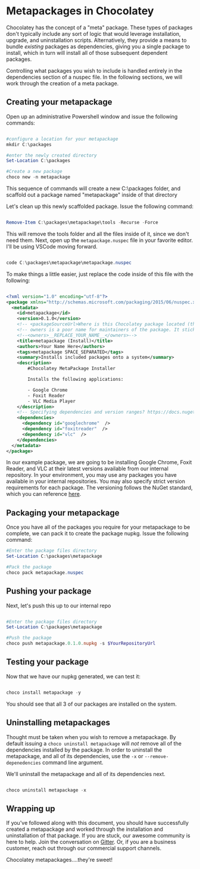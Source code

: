 # Metapackages in Chocolatey

Chocolatey has the concept of a "meta" package. These types of packages don't typically include any sort of logic that would leverage installation, upgrade, and uninstallation scripts. Alternatively, they provide a means to bundle _existing_ packages as dependencies, giving you a single package to install, which in turn will install all of those subsequent dependent packages.

Controlling what packages you wish to include is handled entirely in the dependencies section of a nuspec file. In the following sections, we will work through the creation of a meta package.

## Creating your metapackage

Open up an administrative Powershell window and issue the following commands:

```powershell

#configure a location for your metapackage
mkdir C:\packages

#enter the newly created directory
Set-Location C:\packages

#Create a new package
choco new -n metapackage

```

This sequence of commands will create a new C:\packages folder, and scaffold out a package named "metapackage" inside of that directory

Let's clean up this newly scaffolded package. Issue the following command:

```powershell

Remove-Item C:\packages\metapackage\tools -Recurse -Force

```

This will remove the tools folder and all the files inside of it, since we don't need them. 
Next, open up the `metapackage.nuspec` file in your favorite editor. I'll be using VSCode moving forward.

```powershell

code C:\packages\metapackage\metapackage.nuspec

```

To make things a little easier, just replace the code inside of this file with the following:

```xml

<?xml version="1.0" encoding="utf-8"?>
<package xmlns="http://schemas.microsoft.com/packaging/2015/06/nuspec.xsd">
  <metadata>
    <id>metapackage</id>
    <version>0.1.0</version>
    <!-- <packageSourceUrl>Where is this Chocolatey package located (think GitHub)? packageSourceUrl is highly recommended for the community feed</packageSourceUrl>-->
    <!-- owners is a poor name for maintainers of the package. It sticks around by this name for compatibility reasons. It basically means you. -->
    <!--<owners>__REPLACE_YOUR_NAME__</owners>-->
    <title>metapackage (Install)</title>
    <authors>Your Name Here</authors>
    <tags>metapackage SPACE_SEPARATED</tags>
    <summary>Installs included packages onto a system</summary>
    <description>
        #Chocolatey MetaPackage Installer

        Installs the following applications:

        - Google Chrome
        - Foxit Reader
        - VLC Media Player
    </description>
    <!-- Specifying dependencies and version ranges? https://docs.nuget.org/create/versioning#specifying-version-ranges-in-.nuspec-files -->
    <dependencies>
      <dependency id="googlechrome"  />
      <dependency id="foxitreader"  />
      <dependency id="vlc"  />
    </dependencies>
  </metadata>
</package>

```

In our example package, we are going to be installing Google Chrome, Foxit Reader, and VLC at their latest versions available from our internal repository.
In your environment, you may use any packages you have available in your internal repositories. You may also specify strict version requirements for each package. The versioning follows the NuGet standard, which you can reference [here](https://docs.microsoft.com/en-us/nuget/concepts/package-versioning#version-ranges-and-wildcards).

## Packaging your metapackage

Once you have all of the packages you require for your metapackage to be complete, we can pack it to create the package nupkg. Issue the following command:

```powershell
#Enter the package files directory
Set-Location C:\packages\metapackage

#Pack the package
choco pack metapackage.nuspec

```

## Pushing your package

Next, let's push this up to our internal repo

```powershell

#Enter the package files directory
Set-Location C:\packages\metapackage

#Push the package
choco push metapackage.0.1.0.nupkg -s $YourRepositoryUrl

```

## Testing your package

Now that we have our nupkg generated, we can test it:

```powershell

choco install metapackage -y

```

You should see that all 3 of our packages are installed on the system.

## Uninstalling metapackages

Thought must be taken when you wish to remove a metapackage. By default issuing a `choco uninstall metapackage` will _not_ remove all of the dependencies installed by the package. In order to uninstall the metapackage, and all of its dependencies, use the `-x` or `--remove-depenedencies` command line argument.

We'll uninstall the metapackage and all of its dependencies next.

```powershell

choco uninstall metapackage -x

```

## Wrapping up

If you've followed along with this document, you should have successfully created a metapackage and worked through the installation and uninstallation of that package. If you are stuck, our awesome community is here to help. Join the conversation on [Gitter](https://gitter.im/chocolatey/choco). Or, if you are a business customer, reach out through our commercial support channels.

Chocolatey metapackages....they're sweet!
